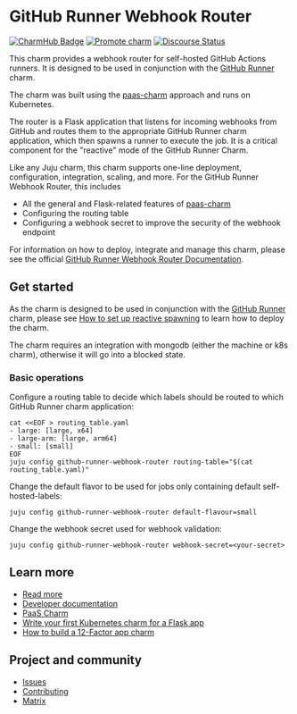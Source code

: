 # GitHub Runner Webhook Router
[![CharmHub Badge](https://charmhub.io/github-runner-webhook-router/badge.svg)](https://charmhub.io/github-runner-webhook-router)
[![Promote charm](https://github.com/canonical/github-runner-webhook-router/actions/workflows/promote_charm.yaml/badge.svg)](https://github.com/canonical/github-runner-webhook-router/actions/workflows/promote_charm.yaml)
[![Discourse Status](https://img.shields.io/discourse/status?server=https%3A%2F%2Fdiscourse.charmhub.io&style=flat&label=CharmHub%20Discourse)](https://discourse.charmhub.io)

This charm provides a webhook router for self-hosted GitHub Actions runners. 
It is designed to be used in conjunction with the [GitHub Runner](https://github.com/canonical/github-runner-operator) charm.

The charm was built using the [paas-charm](https://github.com/canonical/paas-charm)  approach and runs on Kubernetes.

The router is a Flask application that listens for incoming webhooks from GitHub and routes them 
to the appropriate GitHub Runner charm application, which then spawns a runner to execute the job.
It is a critical component for the "reactive" mode of the GitHub Runner Charm.




Like any Juju charm, this charm supports one-line deployment, configuration, integration, scaling, and more.
For the GitHub Runner Webhook Router, this includes

* All the general and Flask-related features of [paas-charm](https://github.com/canonical/paas-charm)
* Configuring the routing table
* Configuring a webhook secret to improve the security of the webhook endpoint

For information on how to deploy, integrate and manage this charm, please see the official
[GitHub Runner Webhook Router Documentation](https://charmhub.io/github-runner-webhook-router).


## Get started
As the charm is designed to be used in conjunction with the [GitHub Runner](https://github.com/canonical/github-runner-operator) charm,
please see [How to set up reactive spawning](https://charmhub.io/github-runner/docs/how-to-reactive) to learn how to deploy the charm.

The charm requires an integration with mongodb (either the machine or k8s charm), otherwise it will
go into a blocked state.

### Basic operations

Configure a routing table to decide which labels should be routed to which GitHub Runner charm application:

```shell
cat <<EOF > routing_table.yaml
- large: [large, x64]
- large-arm: [large, arm64]
- small: [small]
EOF
juju config github-runner-webhook-router routing-table="$(cat routing_table.yaml)"
```

Change the default flavor to be used for jobs only containing default self-hosted-labels:

```shell
juju config github-runner-webhook-router default-flavour=small
```

Change the webhook secret used for webhook validation:

```shell
juju config github-runner-webhook-router webhook-secret=<your-secret>
```


## Learn more
* [Read more](https://charmhub.io/github-runner-webhook-router)
* [Developer documentation](https://github.com/canonical/github-runner-webhook-router/blob/main/CONTRIBUTING.md)
* [PaaS Charm](https://github.com/canonical/paas-charm)
* [Write your first Kubernetes charm for a Flask app](https://juju.is/docs/sdk/write-your-first-kubernetes-charm-for-a-flask-app)
* [How to build a 12-Factor app charm](https://juju.is/docs/sdk/build-a-12-factor-app-charm)

## Project and community
* [Issues](https://github.com/canonical/github-runner-operator/issues)
* [Contributing](https://charmhub.io/github-runner/docs/how-to-contribute)
* [Matrix](https://matrix.to/#/#charmhub-charmdev:ubuntu.com)
